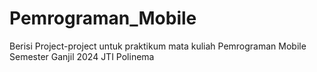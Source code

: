 # Pemrograman_Mobile
Berisi Project-project untuk praktikum mata kuliah Pemrograman Mobile Semester Ganjil 2024 JTI Polinema
